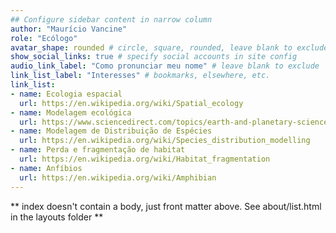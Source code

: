```yaml
---
## Configure sidebar content in narrow column
author: "Maurício Vancine"
role: "Ecólogo"
avatar_shape: rounded # circle, square, rounded, leave blank to exclude
show_social_links: true # specify social accounts in site config
audio_link_label: "Como pronunciar meu nome" # leave blank to exclude
link_list_label: "Interesses" # bookmarks, elsewhere, etc.
link_list:
- name: Ecologia espacial
  url: https://en.wikipedia.org/wiki/Spatial_ecology
- name: Modelagem ecológica
  url: https://www.sciencedirect.com/topics/earth-and-planetary-sciences/ecological-modeling
- name: Modelagem de Distribuição de Espécies
  url: https://en.wikipedia.org/wiki/Species_distribution_modelling
- name: Perda e fragmentação de habitat
  url: https://en.wikipedia.org/wiki/Habitat_fragmentation
- name: Anfíbios
  url: https://en.wikipedia.org/wiki/Amphibian
---
```


** index doesn't contain a body, just front matter above.
See about/list.html in the layouts folder **